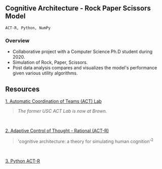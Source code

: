 ## Cognitive Architecture - Rock Paper Scissors Model
    ACT-R, Python, NumPy

### Overview
- Collaborative project with a Computer Science Ph.D student during 2020.
- Simulation of Rock, Paper, Scissors.
- Post data analysis compares and visualizes the model's performance given various utility algorithms.


## Resources

[1. Automatic Coordination of Teams (ACT) Lab](https://act.usc.edu/)

><i>The former USC ACT Lab is now at Brown.</i>

<br>

[2. Adaptive Control of Thought - Rational (ACT-R)](http://act-r.psy.cmu.edu/)
    
>'cognitive architecture: a theory for simulating human cognition'<sup>2</sup>

<br>

[3. Python ACT-R](https://people.ucsc.edu/~abrsvn/Intro_to_Python_ACT-R.pdf)




